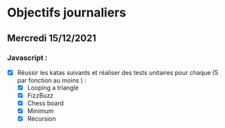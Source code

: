 # Objectifs journaliers

## Mercredi 15/12/2021


### Javascript :

* [x] Réussir les katas suivants et réaliser des tests unitaires pour chaque (5  par fonction au moins ) :
    * [x] Looping a triangle
    * [x] FizzBuzz
    * [x] Chess board
    * [x] Minimum
    * [x] Récursion
